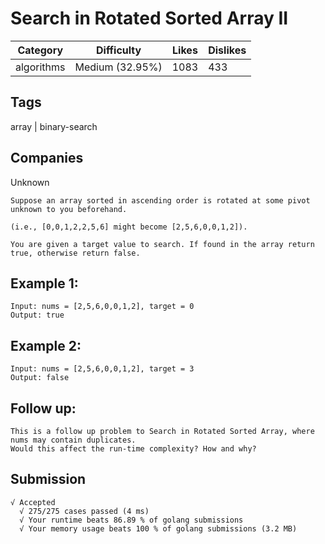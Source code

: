 # Search in Rotated Sorted Array II

| Category   | Difficulty      | Likes | Dislikes |
|------------|-----------------|-------|----------|
| algorithms | Medium (32.95%) | 1083  | 433      |

## Tags
array | binary-search

## Companies
Unknown

```
Suppose an array sorted in ascending order is rotated at some pivot unknown to you beforehand.

(i.e., [0,0,1,2,2,5,6] might become [2,5,6,0,0,1,2]).

You are given a target value to search. If found in the array return true, otherwise return false.
```
## Example 1:
```
Input: nums = [2,5,6,0,0,1,2], target = 0
Output: true
```
## Example 2:
```
Input: nums = [2,5,6,0,0,1,2], target = 3
Output: false
```
## Follow up:
```
This is a follow up problem to Search in Rotated Sorted Array, where nums may contain duplicates.
Would this affect the run-time complexity? How and why?
```

## Submission
```
√ Accepted
  √ 275/275 cases passed (4 ms)
  √ Your runtime beats 86.89 % of golang submissions
  √ Your memory usage beats 100 % of golang submissions (3.2 MB)
```